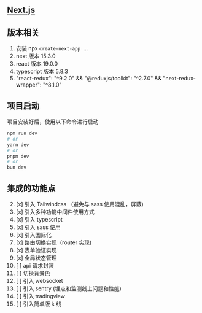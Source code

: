 ## [Next.js](https://nextjscn.org/docs/pages/getting-started/installation)

## 版本相关

1. 安装 npx `create-next-app `...
2. next 版本 15.3.0
3. react 版本 19.0.0
4. typescript 版本 5.8.3
5. "react-redux": "^9.2.0" && "@reduxjs/toolkit": "^2.7.0" && "next-redux-wrapper": "^8.1.0"

## 项目启动

项目安装好后，使用以下命令进行启动

```bash
npm run dev
# or
yarn dev
# or
pnpm dev
# or
bun dev
```

## 集成的功能点

2. [x] 引入 Tailwindcss （避免与 sass 使用混乱，屏蔽)
3. [x] 引入多种功能中间件使用方式
4. [x] 引入 typescript
5. [x] 引入 sass 使用
6. [x] 引入国际化
7. [x] 路由切换实现（router 实现)
8. [x] 表单验证实现
9. [x] 全局状态管理
10. [ ] api 请求封装
11. [ ] 切换背景色
12. [ ] 引入 websocket
13. [ ] 引入 sentry (埋点和监测线上问题和性能)
14. [ ] 引入 tradingview
15. [ ] 引入简单版 k 线
